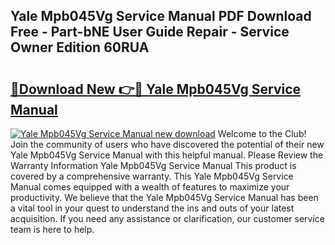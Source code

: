 ## Yale Mpb045Vg Service Manual PDF Download Free - Part-bNE User Guide Repair - Service Owner Edition 60RUA

# <h2><a href="http://bc45535.oget.top/?id=Yale+Mpb045Vg+Service+Manual">🔗Download New 👉🔴 Yale Mpb045Vg Service Manual</a></h2>

[![Yale Mpb045Vg Service Manual new download](https://i.imgur.com/5g1atiW.png)](http://bc45535.oget.top/?id=Yale+Mpb045Vg+Service+Manual)
Welcome to the Club! Join the community of users who have discovered the potential of their new Yale Mpb045Vg Service Manual with this helpful manual. Please Review the Warranty Information Yale Mpb045Vg Service Manual This product is covered by a comprehensive warranty. This Yale Mpb045Vg Service Manual comes equipped with a wealth of features to maximize your productivity. We believe that the Yale Mpb045Vg Service Manual has been a vital tool in your quest to understand the ins and outs of your latest acquisition. If you need any assistance or clarification, our customer service team is here to help.
